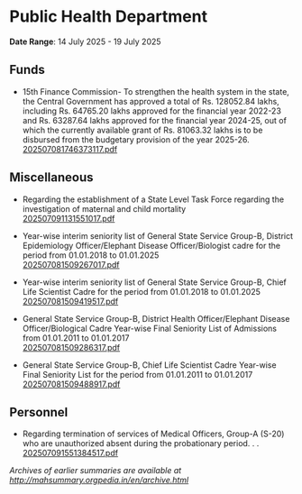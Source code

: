 # Public Health Department

**Date Range**: 14 July 2025 - 19 July 2025


## Funds
- 15th Finance Commission- To strengthen the health system in the state, the Central Government has approved a total of Rs. 128052.84 lakhs, including Rs. 64765.20 lakhs approved for the financial year 2022-23 and Rs. 63287.64 lakhs approved for the financial year 2024-25, out of which the currently available grant of Rs. 81063.32 lakhs is to be disbursed from the budgetary provision of the year 2025-26.\
  [202507081746373117.pdf](https://gr.maharashtra.gov.in/Site/Upload/Government%20Resolutions/English/202507081746373117.pdf)

## Miscellaneous
- Regarding the establishment of a State Level Task Force regarding the investigation                                             of maternal and child mortality\
  [202507091131551017.pdf](https://gr.maharashtra.gov.in/Site/Upload/Government%20Resolutions/English/202507091131551017.pdf)

- Year-wise interim seniority list of General State Service Group-B, District Epidemiology Officer/Elephant Disease Officer/Biologist cadre for the period from 01.01.2018 to 01.01.2025\
  [202507081509267017.pdf](https://gr.maharashtra.gov.in/Site/Upload/Government%20Resolutions/English/202507081509267017.pdf)

- Year-wise interim seniority list of General State Service Group-B, Chief Life Scientist Cadre for the period from 01.01.2018 to 01.01.2025\
  [202507081509419517.pdf](https://gr.maharashtra.gov.in/Site/Upload/Government%20Resolutions/English/202507081509419517.pdf)

- General State Service Group-B, District Health Officer/Elephant Disease Officer/Biological Cadre Year-wise Final Seniority List of Admissions from 01.01.2011 to 01.01.2017\
  [202507081509286317.pdf](https://gr.maharashtra.gov.in/Site/Upload/Government%20Resolutions/English/202507081509286317.pdf)

- General State Service Group-B, Chief Life Scientist Cadre Year-wise Final Seniority List for the period from 01.01.2011 to 01.01.2017\
  [202507081509488917.pdf](https://gr.maharashtra.gov.in/Site/Upload/Government%20Resolutions/English/202507081509488917.pdf)

## Personnel
- Regarding termination of services of Medical Officers, Group-A (S-20) who are unauthorized absent during the probationary period. . .\
  [202507091551384517.pdf](https://gr.maharashtra.gov.in/Site/Upload/Government%20Resolutions/English/202507091551384517.pdf)


*Archives of earlier summaries are available at http://mahsummary.orgpedia.in/en/archive.html*